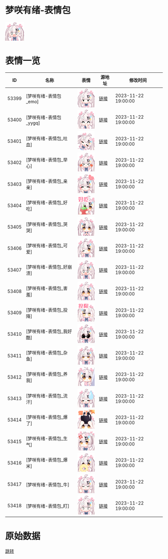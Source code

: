 # 梦咲有绪-表情包

<img src="./cover.png" height="60" alt="cover" />

# 表情一览

|ID|名称|表情|源地址|修改时间|
|----|----|----|----|----|
|53399|[梦咲有绪-表情包_emo]|<img src="./pic/053399_%5B梦咲有绪-表情包_emo%5D.png" height="60" alt="emo"/>|[链接](https://i0.hdslb.com/bfs/garb/9f9107d5732ce256ceb42287a17cfc403370076f.png)|2023-11-22 19:00:00|
|53400|[梦咲有绪-表情包_yygq]|<img src="./pic/053400_%5B梦咲有绪-表情包_yygq%5D.png" height="60" alt="yygq"/>|[链接](https://i0.hdslb.com/bfs/garb/54ada444744a92f66d14122adc6f5803434a3eae.png)|2023-11-22 19:00:00|
|53401|[梦咲有绪-表情包_吐血]|<img src="./pic/053401_%5B梦咲有绪-表情包_吐血%5D.png" height="60" alt="吐血"/>|[链接](https://i0.hdslb.com/bfs/garb/74efe1c36d96c9791c5b85f84a7c94ecfc8870aa.png)|2023-11-22 19:00:00|
|53402|[梦咲有绪-表情包_举心]|<img src="./pic/053402_%5B梦咲有绪-表情包_举心%5D.png" height="60" alt="举心"/>|[链接](https://i0.hdslb.com/bfs/garb/1e48e7275b63538273ac64a60b966e0784c1fa35.png)|2023-11-22 19:00:00|
|53403|[梦咲有绪-表情包_亲亲]|<img src="./pic/053403_%5B梦咲有绪-表情包_亲亲%5D.png" height="60" alt="亲亲"/>|[链接](https://i0.hdslb.com/bfs/garb/7f40140e959dc64a24a0d9e543bb8845541f459c.png)|2023-11-22 19:00:00|
|53404|[梦咲有绪-表情包_好吃]|<img src="./pic/053404_%5B梦咲有绪-表情包_好吃%5D.png" height="60" alt="好吃"/>|[链接](https://i0.hdslb.com/bfs/garb/bb2b3e39cbf33ba2a0a6eb7d3859016af9fe9a2b.png)|2023-11-22 19:00:00|
|53405|[梦咲有绪-表情包_哭哭]|<img src="./pic/053405_%5B梦咲有绪-表情包_哭哭%5D.png" height="60" alt="哭哭"/>|[链接](https://i0.hdslb.com/bfs/garb/07443cf1fb7bbcf35f2e01db1f09c4ed6b449547.png)|2023-11-22 19:00:00|
|53406|[梦咲有绪-表情包_可爱]|<img src="./pic/053406_%5B梦咲有绪-表情包_可爱%5D.png" height="60" alt="可爱"/>|[链接](https://i0.hdslb.com/bfs/garb/3119af55ec0a156903c89b0100df93f83e8bbf13.png)|2023-11-22 19:00:00|
|53407|[梦咲有绪-表情包_好崩溃]|<img src="./pic/053407_%5B梦咲有绪-表情包_好崩溃%5D.png" height="60" alt="好崩溃"/>|[链接](https://i0.hdslb.com/bfs/garb/a3614b434f6d34c461ffd90a2468753aad16032e.png)|2023-11-22 19:00:00|
|53408|[梦咲有绪-表情包_害羞]|<img src="./pic/053408_%5B梦咲有绪-表情包_害羞%5D.png" height="60" alt="害羞"/>|[链接](https://i0.hdslb.com/bfs/garb/72080c75190cded84e3ef8aaac9f2dd1e83a4882.png)|2023-11-22 19:00:00|
|53409|[梦咲有绪-表情包_投降]|<img src="./pic/053409_%5B梦咲有绪-表情包_投降%5D.png" height="60" alt="投降"/>|[链接](https://i0.hdslb.com/bfs/garb/d39d63d81ea4a6ebf1f1829110b039c3c0610745.png)|2023-11-22 19:00:00|
|53410|[梦咲有绪-表情包_我好酷]|<img src="./pic/053410_%5B梦咲有绪-表情包_我好酷%5D.png" height="60" alt="我好酷"/>|[链接](https://i0.hdslb.com/bfs/garb/0185430850b01eb7db855177e7c8b38023ca3685.png)|2023-11-22 19:00:00|
|53411|[梦咲有绪-表情包_杂鱼]|<img src="./pic/053411_%5B梦咲有绪-表情包_杂鱼%5D.png" height="60" alt="杂鱼"/>|[链接](https://i0.hdslb.com/bfs/garb/2c3e03b21b98d4123c398c281507fbeb9f050e20.png)|2023-11-22 19:00:00|
|53412|[梦咲有绪-表情包_养我]|<img src="./pic/053412_%5B梦咲有绪-表情包_养我%5D.png" height="60" alt="养我"/>|[链接](https://i0.hdslb.com/bfs/garb/2865e1c6a89c19a4ee4d79d8fabc061c90d479d5.png)|2023-11-22 19:00:00|
|53413|[梦咲有绪-表情包_流汗]|<img src="./pic/053413_%5B梦咲有绪-表情包_流汗%5D.png" height="60" alt="流汗"/>|[链接](https://i0.hdslb.com/bfs/garb/41c4f25a8d5022b1937bfa7f42de286a39bee3fd.png)|2023-11-22 19:00:00|
|53414|[梦咲有绪-表情包_爆了]|<img src="./pic/053414_%5B梦咲有绪-表情包_爆了%5D.png" height="60" alt="爆了"/>|[链接](https://i0.hdslb.com/bfs/garb/f037d679023057c6c4f8d083e8dcba0043a0656f.png)|2023-11-22 19:00:00|
|53415|[梦咲有绪-表情包_生气]|<img src="./pic/053415_%5B梦咲有绪-表情包_生气%5D.png" height="60" alt="生气"/>|[链接](https://i0.hdslb.com/bfs/garb/abce8d82740943732789eca42de5e9fe06a4ad46.png)|2023-11-22 19:00:00|
|53416|[梦咲有绪-表情包_爆米]|<img src="./pic/053416_%5B梦咲有绪-表情包_爆米%5D.png" height="60" alt="爆米"/>|[链接](https://i0.hdslb.com/bfs/garb/b5c462fc3e728d23fd0eeb6ed3abbea73eb11f3c.png)|2023-11-22 19:00:00|
|53417|[梦咲有绪-表情包_牛]|<img src="./pic/053417_%5B梦咲有绪-表情包_牛%5D.png" height="60" alt="牛"/>|[链接](https://i0.hdslb.com/bfs/garb/1f8615a01b45d2bd5cba28ae541df45df39848cf.png)|2023-11-22 19:00:00|
|53418|[梦咲有绪-表情包_盯]|<img src="./pic/053418_%5B梦咲有绪-表情包_盯%5D.png" height="60" alt="盯"/>|[链接](https://i0.hdslb.com/bfs/garb/83b66fa453dff657dae661b9eb70ab48676393af.png)|2023-11-22 19:00:00|

# 原始数据

[跳转](./raw.json)

